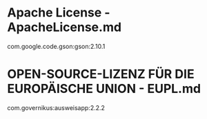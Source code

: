Apache License - ApacheLicense.md
=================================

com.google.code.gson:gson:2.10.1


OPEN-SOURCE-LIZENZ FÜR DIE EUROPÄISCHE UNION - EUPL.md
======================================================

com.governikus:ausweisapp:2.2.2

